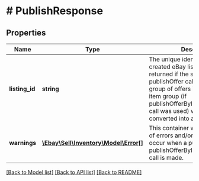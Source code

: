 # # PublishResponse

## Properties

Name | Type | Description | Notes
------------ | ------------- | ------------- | -------------
**listing_id** | **string** | The unique identifier of the newly created eBay listing. This field is returned if the single offer (if publishOffer call was used) or group of offers in an inventory item group (if publishOfferByInventoryItemGroup call was used) was successfully converted into an eBay listing. | [optional]
**warnings** | [**\Ebay\Sell\Inventory\Model\Error[]**](Error.md) | This container will contain an array of errors and/or warnings if any occur when a publishOffer or publishOfferByInventoryItemGroup call is made. | [optional]

[[Back to Model list]](../../README.md#models) [[Back to API list]](../../README.md#endpoints) [[Back to README]](../../README.md)
